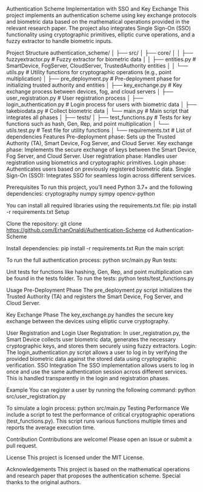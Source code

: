 Authentication Scheme Implementation with SSO and Key Exchange
This project implements an authentication scheme using key exchange protocols and biometric data based on the mathematical operations provided in the relevant research paper. The project also integrates Single Sign-On (SSO) functionality using cryptographic primitives, elliptic curve operations, and a fuzzy extractor to handle biometric inputs.

Project Structure
authentication_scheme/
│
├── src/
│   ├── core/
│   │   ├── fuzzyextractor.py        # Fuzzy extractor for biometric data
│   │   ├── entities.py              # SmartDevice, FogServer, CloudServer, TrustedAuthority entities
│   │   └── utils.py                 # Utility functions for cryptographic operations (e.g., point multiplication)
│   ├── pre_deployment.py            # Pre-deployment phase for initializing trusted authority and entities
│   ├── key_exchange.py              # Key exchange process between devices, fog, and cloud servers
│   ├── user_registration.py         # User registration process
│   ├── login_authentication.py      # Login process for users with biometric data
│   ├── takebiodata.py               # Collect biometric data
│   └── main.py                      # Main script that integrates all phases
│
├── tests/
│   ├── test_functions.py            # Tests for key functions such as hash, Gen, Rep, and point multiplication
│   └── utils.test.py                # Test file for utility functions
│
└── requirements.txt                 # List of dependencies
Features
Pre-deployment phase: Sets up the Trusted Authority (TA), Smart Device, Fog Server, and Cloud Server.
Key exchange phase: Implements the secure exchange of keys between the Smart Device, Fog Server, and Cloud Server.
User registration phase: Handles user registration using biometrics and cryptographic primitives.
Login phase: Authenticates users based on previously registered biometric data.
Single Sign-On (SSO): Integrates SSO for seamless login across different services.

Prerequisites
To run this project, you’ll need Python 3.7+ and the following dependencies:
cryptography
numpy
sympy
opencv-python

You can install all required libraries using the requirements.txt file:
pip install -r requirements.txt
Setup

Clone the repository:
git clone https://github.com/ErhanOnaldi/Authentication-Scheme
cd Authentication-Scheme

Install dependencies:
pip install -r requirements.txt
Run the main script:

To run the full authentication process:
python src/main.py
Run tests:

Unit tests for functions like hashing, Gen, Rep, and point multiplication can be found in the tests folder. To run the tests:
python tests/test_functions.py

Usage
Pre-Deployment Phase
The pre_deployment.py script initializes the Trusted Authority (TA) and registers the Smart Device, Fog Server, and Cloud Server.

Key Exchange Phase
The key_exchange.py handles the secure key exchange between the devices using elliptic curve cryptography.

User Registration and Login
User Registration: In user_registration.py, the Smart Device collects user biometric data, generates the necessary cryptographic keys, and stores them securely using fuzzy extractors.
Login: The login_authentication.py script allows a user to log in by verifying the provided biometric data against the stored data using cryptographic verification.
SSO Integration
The SSO implementation allows users to log in once and use the same authentication session across different services. This is handled transparently in the login and registration phases.

Example
You can register a user by running the following command:
python src/user_registration.py

To simulate a login process:
python src/main.py
Testing Performance
We include a script to test the performance of critical cryptographic operations (test_functions.py). This script runs various functions multiple times and reports the average execution time.

Contribution
Contributions are welcome! Please open an issue or submit a pull request.

License
This project is licensed under the MIT License.

Acknowledgements
This project is based on the mathematical operations and research paper that proposes the authentication scheme. Special thanks to the original authors.
